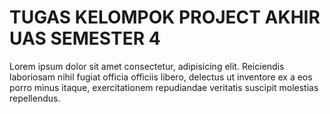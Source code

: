# TUGAS KELOMPOK PROJECT AKHIR UAS SEMESTER 4
Lorem ipsum dolor sit amet consectetur, adipisicing elit. Reiciendis laboriosam nihil fugiat officia officiis libero, delectus ut inventore ex a eos porro minus itaque, exercitationem repudiandae veritatis suscipit molestias repellendus.
